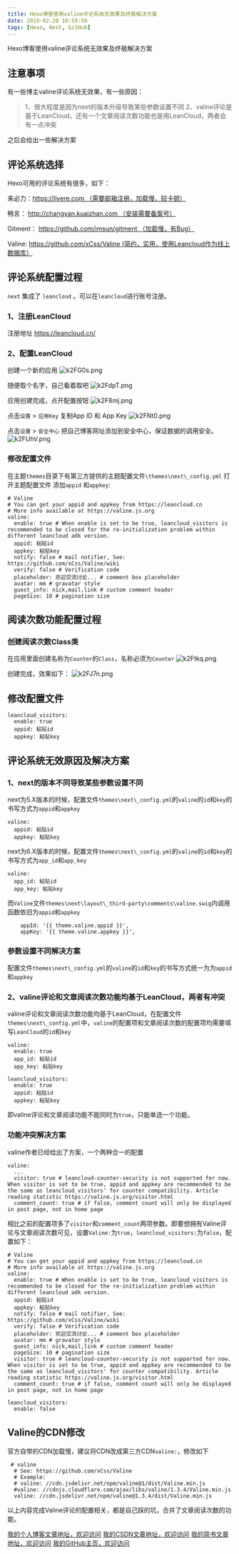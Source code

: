 ```yaml
---
title: Hexo博客使用valine评论系统无效果及终极解决方案
date: 2019-02-20 10:59:59
tags: [Hexo, Next, GitHub]
---
```

 
 Hexo博客使用valine评论系统无效果及终极解决方案
<!--more-->

## 注意事项
有一些博主valine评论系统无效果，有一些原因：

>1、很大程度是因为next的版本升级导致某些参数设置不同
2、valine评论是基于LeanCloud，还有一个文章阅读次数功能也是用LeanCloud，两者会有一点冲突

之后会给出一些解决方案

## 评论系统选择
Hexo可用的评论系统有很多，如下：  

来必力：https://livere.com （需要邮箱注册，加载慢，较卡顿）

畅言： http://changyan.kuaizhan.com （安装需要备案号）

Gitment： https://github.com/imsun/gitment （加载慢，有Bug）

Valine: https://github.com/xCss/Valine (简约，实用，使用Leancloud作为线上数据库）


## 评论系统配置过程
`next` 集成了 `leancloud` 。可以在`leancloud`进行账号注册。

### 1、注册LeanCloud
注册地址 https://leancloud.cn/

### 2、配置LeanCloud

创建一个新的应用
![k2FG0s.png](https://s2.ax1x.com/2019/02/20/k2FG0s.png)

随便取个名字，自己看着取吧
![k2FdpT.png](https://s2.ax1x.com/2019/02/20/k2FdpT.png)

应用创建完成，点开配置按钮
![k2F8mj.png](https://s2.ax1x.com/2019/02/20/k2F8mj.png)

点击`设置` > `应用Key` 复制App ID 和 App Key
![k2FNt0.png](https://s2.ax1x.com/2019/02/20/k2FNt0.png)

点击`设置` > `安全中心` 把自己博客网址添加到安全中心，保证数据的调用安全。
![k2FUhV.png](https://s2.ax1x.com/2019/02/20/k2FUhV.png)

### 修改配置文件
在主题`themes`目录下有第三方提供的主题配置文件`\themes\next\_config.yml`
打开主题配置文件 添加`appid` 和`appkey`:

```
# Valine
# You can get your appid and appkey from https://leancloud.cn
# More info available at https://valine.js.org
valine:
  enable: true # When enable is set to be true, leancloud_visitors is recommended to be closed for the re-initialization problem within different leancloud adk version.
  appid: 粘贴id
  appkey: 粘贴key
  notify: false # mail notifier, See: https://github.com/xCss/Valine/wiki
  verify: false # Verification code
  placeholder: 欢迎交流讨论... # comment box placeholder
  avatar: mm # gravatar style
  guest_info: nick,mail,link # custom comment header
  pageSize: 10 # pagination size
```


## 阅读次数功能配置过程
### 创建阅读次数Class类
在应用里面创建名称为`Counter`的`Class`，名称必须为`Counter`
![k2Ftkq.png](https://s2.ax1x.com/2019/02/20/k2Ftkq.png)

创建完成，效果如下：
![k2FJ7n.png](https://s2.ax1x.com/2019/02/20/k2FJ7n.png)

## 修改配置文件

```
leancloud_visitors:
  enable: true
  appid: 粘贴id
  appkey: 粘贴key
```

## 评论系统无效原因及解决方案
### 1、next的版本不同导致某些参数设置不同

next为5.X版本的时候，配置文件`themes\next\_config.yml`的`valine`的`id`和`key`的书写方式为`appid`和`appkey`

```
valine:
  appid: 粘贴id
  appkey: 粘贴key
```
next为6.X版本的时候，配置文件`themes\next\_config.yml`的`valine`的`id`和`key`的书写方式为`app_id`和`app_key`
```
valine:
  app_id: 粘贴id
  app_key: 粘贴key
```

而`Valine`文件`themes\next\layout\_third-party\comments\valine.swig`内调用函数依旧为`appid`和`appkey`
```
	appId: '{{ theme.valine.appid }}',
    appKey: '{{ theme.valine.appkey }}',
```
### 参数设置不同解决方案
配置文件`themes\next\_config.yml`的`valine`的`id`和`key`的书写方式统一为为`appid`和`appkey`

### 2、valine评论和文章阅读次数功能均基于LeanCloud，两者有冲突

valine评论和文章阅读次数功能均基于LeanCloud，在配置文件`themes\next\_config.yml`中，`valine`的配置项和文章阅读次数的配置项均需要填写`LeanCloud`的`id`和`key`
```
valine:
  enable: true
  app_id: 粘贴id
  app_key: 粘贴key

leancloud_visitors:
  enable: true
  appid: 粘贴id
  appkey: 粘贴key
```
即valine评论和文章阅读功能不能同时为`true`，只能单选一个功能。
### 功能冲突解决方案
valine作者已经给出了方案，一个两种合一的配置

```
valine:
  ...
  visitor: true # leancloud-counter-security is not supported for now. When visitor is set to be true, appid and appkey are recommended to be the same as leancloud_visitors' for counter compatibility. Article reading statistic https://valine.js.org/visitor.html
  comment_count: true # if false, comment count will only be displayed in post page, not in home page
```
相比之前的配置项多了`visitor`和`comment_count`两项参数。即要想拥有Valine评论与文章阅读次数可见，设置`Valine:`为`true`，`leancloud_visitors:`为`false`，配置如下：

```
# Valine
# You can get your appid and appkey from https://leancloud.cn
# More info available at https://valine.js.org
valine:
  enable: true # When enable is set to be true, leancloud_visitors is recommended to be closed for the re-initialization problem within different leancloud adk version.
  appid: 粘贴id
  appkey: 粘贴key 
  notify: false # mail notifier, See: https://github.com/xCss/Valine/wiki
  verify: false # Verification code
  placeholder: 欢迎交流讨论... # comment box placeholder
  avatar: mm # gravatar style
  guest_info: nick,mail,link # custom comment header
  pageSize: 10 # pagination size
  visitor: true # leancloud-counter-security is not supported for now. When visitor is set to be true, appid and appkey are recommended to be the same as leancloud_visitors' for counter compatibility. Article reading statistic https://valine.js.org/visitor.html
  comment_count: true # if false, comment count will only be displayed in post page, not in home page

leancloud_visitors:
  enable: false
```

## Valine的CDN修改
官方自带的CDN加载慢，建议将CDN改成第三方CDN`valine:`，修改如下

```
 # valine
  # See: https://github.com/xCss/Valine
  # Example:
  # valine: //cdn.jsdelivr.net/npm/valine@1/dist/Valine.min.js
  #valine: //cdnjs.cloudflare.com/ajax/libs/valine/1.3.4/Valine.min.js
  valine: //cdn.jsdelivr.net/npm/valine@1.3.4/dist/Valine.min.js
```


以上内容完成Valine评论的配置相关，都是自己踩的坑，合并了文章阅读次数的功能。

 [我的个人博客文章地址，欢迎访问](http://www.aomanhao.top/2019/02/20/hexo_valine/#more)
 [我的CSDN文章地址，欢迎访问](https://blog.csdn.net/Aoman_Hao/article/details/87809762)
 [我的简书文章地址，欢迎访问](https://www.jianshu.com/p/f4658df66a15)
 [我的GitHub主页，欢迎访问](https://github.com/AomanHao)